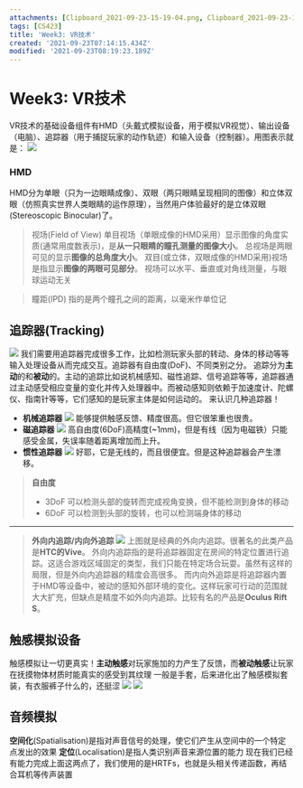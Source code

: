 ```yaml
---
attachments: [Clipboard_2021-09-23-15-19-04.png, Clipboard_2021-09-23-15-45-23.png, Clipboard_2021-09-23-15-50-15.png, Clipboard_2021-09-23-15-53-26.png, Clipboard_2021-09-23-15-56-15.png, Clipboard_2021-09-23-15-59-30.png, Clipboard_2021-09-23-16-09-53.png, Clipboard_2021-09-23-16-10-07.png]
tags: [CS423]
title: 'Week3: VR技术'
created: '2021-09-23T07:14:15.434Z'
modified: '2021-09-23T08:19:23.189Z'
---
```


# Week3: VR技术
VR技术的基础设备组件有HMD（头戴式模拟设备，用于模拟VR视觉）、输出设备（电脑）、追踪器（用于捕捉玩家的动作轨迹）和输入设备（控制器）。用图表示就是：
![](@attachment/Clipboard_2021-09-23-15-19-04.png)

### HMD
HMD分为单眼（只为一边眼睛成像）、双眼（两只眼睛呈现相同的图像）和立体双眼（仿照真实世界人类眼睛的运作原理），当然用户体验最好的是立体双眼(Stereoscopic Binocular)了。
> 视场(Field of View)
单目视场（单眼成像的HMD采用）显示图像的角度实质(通常用度数表示)，是**从一只眼睛的瞳孔测量的图像大小**。
总视场是两眼可见的显示**图像的总角度大小**。
双目(或立体，双眼成像的HMD采用)视场是指显示**图像的两眼可见部分**。
视场可以水平、垂直或对角线测量，与眼球运动无关

> 瞳距(IPD)
指的是两个瞳孔之间的距离，以毫米作单位记

## 追踪器(Tracking)
![](@attachment/Clipboard_2021-09-23-15-50-15.png)
我们需要用追踪器完成很多工作，比如检测玩家头部的转动、身体的移动等等输入处理设备从而完成交互。追踪器有自由度(DoF)、不同类别之分。
追踪分为**主动**的和**被动**的。主动的追踪比如说机械感知、磁性追踪、信号追踪等等，追踪器通过主动感受相应变量的变化并传入处理器中。而被动感知则依赖于加速度计、陀螺仪、指南针等等，它们感知的是玩家主体是如何运动的。
来认识几种追踪器！
- **机械追踪器**
![](@attachment/Clipboard_2021-09-23-15-53-26.png)
能够提供触感反馈、精度很高。但它很笨重也很贵。
- **磁追踪器**
![](@attachment/Clipboard_2021-09-23-15-56-15.png)
高自由度(6DoF)高精度(~1mm)，但是有线（因为电磁铁）只能感受金属，失误率随着距离增加而上升。
- **惯性追踪器**
![](@attachment/Clipboard_2021-09-23-15-59-30.png)
好耶，它是无线的，而且很便宜。但是这种追踪器会产生漂移。

> **自由度**
>- 3DoF
可以检测头部的旋转而完成视角变换，但不能检测到身体的移动
>- 6DoF
可以检测到头部的旋转，也可以检测端身体的移动

***

> **外向内追踪/内向外追踪**
![](@attachment/Clipboard_2021-09-23-15-45-23.png)
上图就是经典的外向内追踪。很著名的此类产品是**HTC的Vive**。
外向内追踪指的是将追踪器固定在房间的特定位置进行追踪。这适合游戏区域固定的类型，我们只能在特定场合玩耍。虽然有这样的局限，但是外向内追踪器的精度会高很多。
而内向外追踪是将追踪器内置于HMD等设备中，被动的感知外部环境的变化。这样玩家可行动的范围就大大扩充，但缺点是精度不如外向内追踪。比较有名的产品是**Oculus Rift S**。

## 触感模拟设备
触感模拟让一切更真实！**主动触感**对玩家施加的力产生了反馈，而**被动触感**让玩家在抚摸物体材质时能真实的感受到其纹理
一般是手套，后来进化出了触感模拟套装，有衣服裤子什么的，还挺涩
![](@attachment/Clipboard_2021-09-23-16-09-53.png)
![](@attachment/Clipboard_2021-09-23-16-10-07.png)

## 音频模拟
**空间化**(Spatialisation)是指对声音信号的处理，使它们产生从空间中的一个特定点发出的效果
**定位**(Localisation)是指人类识别声音来源位置的能力
现在我们已经有能力完成上面这两点了，我们使用的是HRTFs，也就是头相关传递函数，再结合耳机等传声装置






